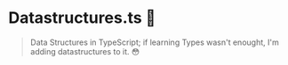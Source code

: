 # Datastructures.ts 🦄

> Data Structures in TypeScript; if learning Types wasn't enought, I'm adding datastructures to it. 😳


